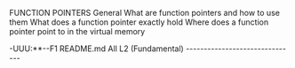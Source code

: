 FUNCTION POINTERS
General
What are function pointers and how to use them
What does a function pointer exactly hold
Where does a function pointer point to in the virtual memory















































-UUU:**--F1  README.md      All L2     (Fundamental) -------------------------------